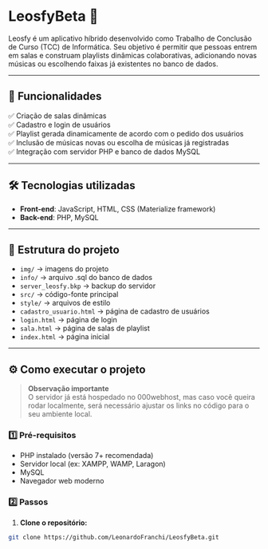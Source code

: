 # LeosfyBeta 🎵

Leosfy é um aplicativo híbrido desenvolvido como Trabalho de Conclusão de Curso (TCC) de Informática. Seu objetivo é permitir que pessoas entrem em salas e construam playlists dinâmicas colaborativas, adicionando novas músicas ou escolhendo faixas já existentes no banco de dados.

---

## 🚀 Funcionalidades

✅ Criação de salas dinâmicas  
✅ Cadastro e login de usuários  
✅ Playlist gerada dinamicamente de acordo com o pedido dos usuários  
✅ Inclusão de músicas novas ou escolha de músicas já registradas  
✅ Integração com servidor PHP e banco de dados MySQL

---

## 🛠️ Tecnologias utilizadas

- **Front-end**: JavaScript, HTML, CSS (Materialize framework)  
- **Back-end**: PHP, MySQL

---

## 📂 Estrutura do projeto

- `img/` → imagens do projeto  
- `info/` → arquivo .sql do banco de dados
- `server_leosfy.bkp` → backup do servidor  
- `src/` → código-fonte principal  
- `style/` → arquivos de estilo  
- `cadastro_usuario.html` → página de cadastro de usuários  
- `login.html` → página de login  
- `sala.html` → página de salas de playlist  
- `index.html` → página inicial

---

## ⚙️ Como executar o projeto

> **Observação importante**  
> O servidor já está hospedado no 000webhost, mas caso você queira rodar localmente, será necessário ajustar os links no código para o seu ambiente local.

### 1️⃣ Pré-requisitos

- PHP instalado (versão 7+ recomendada)  
- Servidor local (ex: XAMPP, WAMP, Laragon)  
- MySQL  
- Navegador web moderno

### 2️⃣ Passos

1. **Clone o repositório:**

```bash
git clone https://github.com/LeonardoFranchi/LeosfyBeta.git
